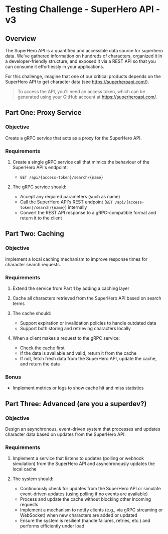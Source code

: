 # Testing Challenge - SuperHero API - v3

## Overview

The SuperHero API is a quantified and accessible data source for superhero data. We've gathered information on hundreds of characters, organized it in a developer-friendly structure, and exposed it via a REST API so that you can consume it effortlessly in your applications.

For this challenge, imagine that one of our critical products depends on the SuperHero API to get character data (see https://superheroapi.com/).

> To access the API, you'll need an access token, which can be generated using your GitHub account at https://superheroapi.com/.

## Part One: Proxy Service

### Objective
Create a gRPC service that acts as a proxy for the SuperHero API.

### Requirements
1. Create a single gRPC service call that mimics the behaviour of the SuperHero API's endpoint: 
   - `GET /api/{access-token}/search/{name}`

2. The gRPC service should:
   - Accept any required parameters (such as name)
   - Call the SuperHero API's REST endpoint (`GET /api/{access-token}/search/{name}`) internally
   - Convert the REST API response to a gRPC-compatible format and return it to the client

## Part Two: Caching

### Objective
Implement a local caching mechanism to improve response times for character search requests.

### Requirements
1. Extend the service from Part 1 by adding a caching layer
2. Cache all characters retrieved from the SuperHero API based on search terms
3. The cache should:
   - Support expiration or invalidation policies to handle outdated data
   - Support both storing and retrieving characters locally

4. When a client makes a request to the gRPC service:
   - Check the cache first
   - If the data is available and valid, return it from the cache
   - If not, fetch fresh data from the SuperHero API, update the cache, and return the data

### Bonus
- Implement metrics or logs to show cache hit and miss statistics

## Part Three: Advanced (are you a superdev?)

### Objective
Design an asynchronous, event-driven system that processes and updates character data based on updates from the SuperHero API.

### Requirements
1. Implement a service that listens to updates (polling or webhook simulation) from the SuperHero API and asynchronously updates the local cache

2. The system should:
   - Continuously check for updates from the SuperHero API or simulate event-driven updates (using polling if no events are available)
   - Process and update the cache without blocking other incoming requests
   - Implement a mechanism to notify clients (e.g., via gRPC streaming or WebSocket) when new characters are added or updated
   - Ensure the system is resilient (handle failures, retries, etc.) and performs efficiently under load
